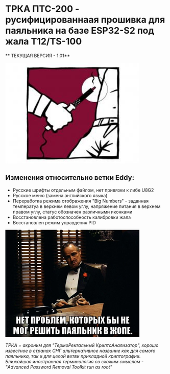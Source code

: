 # ТРКА ПТС-200 - русифицированнаая прошивка для паяльника на базе ESP32-S2 под жала T12/TS-100


** ТЕКУЩАЯ ВЕРСИЯ - 1.01**

<img width="420" alt="image" src="https://github.com/rinkanshime/TRCA-PTS200/blob/TRCA-PTS200-v1.01/docs/logo_trca.jpg">

## Изменения относительно ветки Eddy:

- Русские шрифты отдельным файлом, нет привязки к либе U8G2
- Русское меню (замена английского языка) 
- Переработка режима отображения "Big Numbers" - заданная температуа в верхнем левом углу, напряжение питания в верхнем правом углу, статус обозначен различными иконками
- Восстановлена работоспособность калибровки жала 
- Восстановлен режим управдения PID


<img width="420" alt="image" src="https://github.com/rinkanshime/TRCA-PTS200/blob/TRCA-PTS200-v1.01/docs/pts200meme.jpg">

_ТРКА = акроним для "ТермоРектальный КриптоАнализатор", хорошо известное в странах СНГ альтернативное название как для самого паяльника, так и для целой ветви прикладной криптографии. Ближайшая иностранная терминология со схожим смыслом - "Advanced Password Removal Toolkit run as root"_ 
